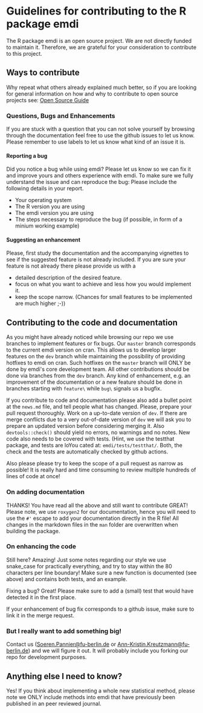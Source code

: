 # Guidelines for contributing to the R package emdi

The R package emdi is an open source project. We are not directly funded to maintain it. Therefore, we are grateful for your consideration to contribute to this project.

## Ways to contribute

Why repeat what others already explained much better, so if you are looking for general information on how and why to contribute to open source projects see: [Open Source Guide](https://opensource.guide/how-to-contribute/)

### Questions, Bugs and Enhancements

If you are stuck with a question that you can not solve yourself by browsing through the documentation feel free to use the github issues to let us know. Please remember to use labels to let us know what kind of an issue it is.

#### Reporting a bug

Did you notice a bug while using emdi? Please let us know so we can fix it and improve yours and others experience with emdi. To make sure we fully understand the issue and can reproduce the bug: Please include the following details in your report.

-   Your operating system
-   The R version you are using
-   The emdi version you are using
-   The steps necessary to reproduce the bug (if possible, in form of a minium working example)

#### Suggesting an enhancement
Please, first study the documentation and the accompanying vignettes to see if
the suggested feature is not already included. If you are sure your feature is not 
already there please provide us with a
-   detailed description of the desired feature. 
-   focus on what you want to achieve and less how you would implement it.
-   keep the scope narrow. (Chances for small features to be implemented are much 
higher ;-))


## Contributing to the code and documentation

As you might have already noticed while browsing our repo we use branches to implement features or fix bugs. Our `master` branch corresponds to the current emdi version on cran. This allows us to develop larger features on the `dev` branch while
maintaining the possibility of providing hotfixes to emdi on cran. Such hotfixes 
on the `master` branch will ONLY be done by emdi's core development team. All other contributions should be done via branches from the `dev` branch. Any kind of enhancement, e.g. an improvement of the documentation or a new feature should be 
done in branches starting with `feature\`  while `bug\` signals us a bugfix.

If you contribute to code and documentation please also add a bullet point at the 
`news.md` file, and tell people what has changed. Please, prepare your pull request 
thoroughly. Work on a up-to-date version of `dev`. If there are merge conflicts 
due to a very out-of-date version of `dev` we will ask you to prepare an updated
version before considering merging it. Also `devtools::check()` should yield no 
errors, no warnings and no notes. New code also needs to be covered with tests. 
(Hint, we use the testthat package, and tests are loYou cated at: 
`emdi/tests/testthat/`. Both, the check and the tests are automatically checked 
by github actions.

Also please please try to keep the scope of a pull request as narrow as possible!
It is really hard and time consuming to review multiple hundreds of lines of code
at once!

### On adding documentation

THANKS! You have read all the above and still want to contribute GREAT! Please note, 
we use `roxygen2` for our documentation, hence you will need to use the `#'` escape
to add your documentation directly in the R file! All changes in the markdown files 
in the `man` folder are overwritten when building the package.

### On enhancing the code
Still here? Amazing! 
Just some notes regarding our style we use snake_case for practically everything,
and try to stay within the 80 characters per line boundary! Make sure a new function
is documented (see above) and contains both tests, and an example. 

Fixing a bug? Great! Please make sure to add a (small) test that would have detected
it in the first place.

If your enhancement of bug fix corresponds to a github issue, make sure to link 
it in the merge request.

### But I really want to add something big! 
Contact us (Soeren.Pannier@fu-berlin.de or Ann-Kristin.Kreutzmann@fu-berlin.de) 
and we will figure it out. It will probably include you forking our repo for development purposes. 


## Anything else I need to know?
Yes! If you think about implementing a whole new statistical method, please note
we ONLY include methods into emdi that have previously been published in an peer
reviewed journal.



